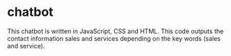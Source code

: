 # chatbot
This chatbot is written in JavaScript, CSS and HTML.
This code outputs the contact information sales and services depending on the key words (sales and service).

